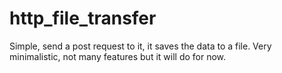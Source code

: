 # http_file_transfer
Simple, send a post request to it, it saves the data to a file. Very minimalistic, not many features but it will do for now.
